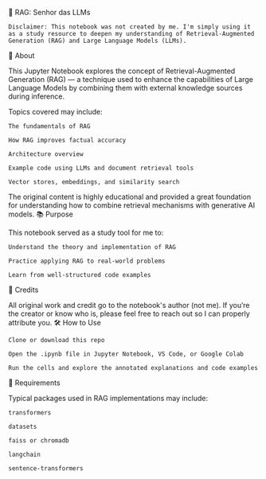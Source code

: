 🧠 RAG: Senhor das LLMs

    Disclaimer: This notebook was not created by me. I'm simply using it as a study resource to deepen my understanding of Retrieval-Augmented Generation (RAG) and Large Language Models (LLMs).

📘 About

This Jupyter Notebook explores the concept of Retrieval-Augmented Generation (RAG) — a technique used to enhance the capabilities of Large Language Models by combining them with external knowledge sources during inference.

Topics covered may include:

    The fundamentals of RAG

    How RAG improves factual accuracy

    Architecture overview

    Example code using LLMs and document retrieval tools

    Vector stores, embeddings, and similarity search

The original content is highly educational and provided a great foundation for understanding how to combine retrieval mechanisms with generative AI models.
📚 Purpose

This notebook served as a study tool for me to:

    Understand the theory and implementation of RAG

    Practice applying RAG to real-world problems

    Learn from well-structured code examples

📌 Credits

All original work and credit go to the notebook's author (not me). If you’re the creator or know who is, please feel free to reach out so I can properly attribute you.
🛠️ How to Use

    Clone or download this repo

    Open the .ipynb file in Jupyter Notebook, VS Code, or Google Colab

    Run the cells and explore the annotated explanations and code examples

🧩 Requirements

Typical packages used in RAG implementations may include:

    transformers

    datasets

    faiss or chromadb

    langchain

    sentence-transformers


